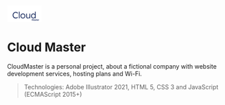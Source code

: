 <img  width="80"  src="./img/cloud-master-logo.svg"  alt="Logo CloudMaster">

# Cloud Master

CloudMaster is a personal project, about a fictional company with website development services, hosting plans and Wi-Fi.

> Technologies: Adobe Illustrator 2021, HTML 5, CSS 3 and JavaScript (ECMAScript 2015+)